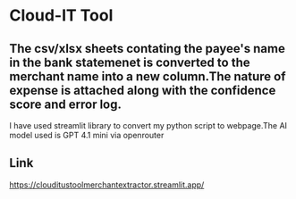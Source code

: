 
# Cloud-IT Tool

The csv/xlsx sheets contating the payee's name in the bank statemenet is converted to the merchant name into a new column.The nature of expense is attached along with the confidence score and error log.
-----------------
I have used streamlit library to convert my python script to webpage.The AI model used is GPT 4.1 mini via openrouter
## Link

https://clouditustoolmerchantextractor.streamlit.app/
